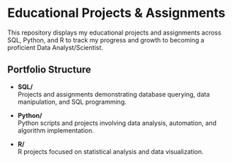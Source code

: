 # Educational Projects & Assignments

This repository displays my educational projects and assignments across SQL, Python, and R to track my progress and growth to becoming a proficient Data Analyst/Scientist.

## Portfolio Structure

- **SQL/**  
  Projects and assignments demonstrating database querying, data manipulation, and SQL programming.

- **Python/**  
  Python scripts and projects involving data analysis, automation, and algorithm implementation.

- **R/**  
  R projects focused on statistical analysis and data visualization.

